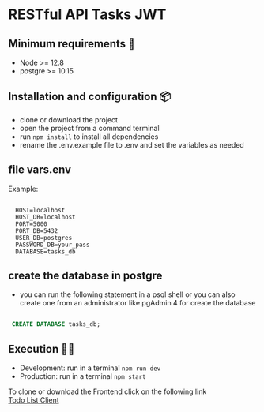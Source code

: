 # RESTful API Tasks JWT

## Minimum requirements 📄
- Node >= 12.8
- postgre >= 10.15


## Installation and configuration 📦
- clone or download the project
- open the project from a command terminal
- run `npm install` to install all dependencies
- rename the .env.example file to .env and set the variables as needed

## file vars.env

Example:

```env

  HOST=localhost
  HOST_DB=localhost
  PORT=5000
  PORT_DB=5432
  USER_DB=postgres
  PASSWORD_DB=your_pass
  DATABASE=tasks_db
```

## create the database in postgre

- you can run the following statement in a psql shell or you can also create one from an administrator like pgAdmin 4 for create the database

```sql

 CREATE DATABASE tasks_db;
```

## Execution 🚀🚀 
- Development: run in a terminal `npm run dev`
- Production: run in a terminal `npm start`


To clone or download the Frontend click on the following link 
<br>
<a href="https://github.com/eduardo-talavera/todo-list-app-client">Todo List Client</a>
